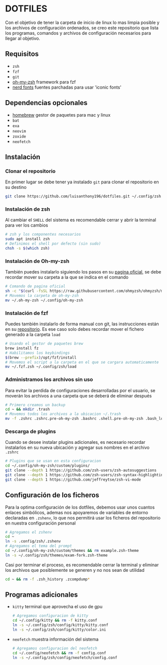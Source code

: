 # DOTFILES

Con el objetivo de tener la carpeta de inicio de linux lo mas limpia posible y los archivos de configuración ordenados, se creo este repositorio que lista los programas, comandos y archivos de configuración necesarios para llegar al objetivo.

## Requisitos

- `zsh`
- `fzf`
- `git`
- [oh-my-zsh](https://github.com/ohmyzsh/ohmyzsh) framework para fzf
- [nerd fonts](https://www.nerdfonts.com) fuentes parchadas para usar 'iconic fonts'

## Dependencias opcionales
- [homebrew](https://www.brew.sh) gestor de paquetes para mac y linux
- `bat`
- `exa`
- `neovim`
- `zoxide`
- `neofetch`

## Instalación

### Clonar el repositorio

En primer lugar se debe tener ya instalado `git` para clonar el repositorio en su destino

```bash
git clone https://github.com/luisanthony196/dotfiles.git ~/.config/zsh
```

### Instalación de zsh

Al cambiar el `SHELL` del sistema es recomendable cerrar y abrir la terminal para ver los cambios

```bash
# zsh y los componentes necesarios
sudo apt install zsh
# Definimos el shell por defecto (sin sudo)
chsh -s $(which zsh)
```

### Instalación de Oh-my-zsh

También puedes instalarlo siguiendo los pasos en su [pagina oficial](https://ohmyz.sh/), se debe recordar mover su carpeta a la que se indica en el comando

```bash
# Comando de pagina oficial
sh -c "$(curl -fsSL https://raw.githubusercontent.com/ohmyzsh/ohmyzsh/master/tools/install.sh)"
# Movemos la carpeta de oh-my-zsh
mv ~/.oh-my-zsh ~/.config/oh-my-zsh
```

### Instalación de fzf

Puedes también instalarlo de forma manual con git, las instrucciones están en su [repositorio](https://github.com/junegunn/fzf). Es ese caso solo debes recordar mover el fichero generado a la carpeta `load`

```bash
# Usando el gestor de paquetes brew
brew install fz
# Habilitamos los keybindings
$(brew --prefix)/opt/fzf/install
# Movemos el script a la carpeta en el que se cargara automaticamente
mv ~/.fzf.zsh ~/.config/zsh/load
```

### Administramos los archivos sin uso

Para evitar la perdida de configuraciones desarrolladas por el usuario, se moverán los archivos a una carpeta que se deberá de eliminar después

```bash
# Primero creamos un backup
cd ~ && mkdir .trash
# Movemos todos los archivos a la ubicacion ~/.trash
mv -f .zshrc .zshrc.pre-oh-my-zsh .bashrc .shell.pre-oh-my-zsh .bash_logout .bash_history .profile .fzf.zsh .fzf.bash .trash
```

### Descarga de plugins

Cuando se desee instalar plugins adicionales, es necesario recordar instalarlos en su nueva ubicación y agregar sus nombres en el archivo `.zshrc`

```bash
# Plugins que se usan en esta configuracion
cd ~/.config/oh-my-zsh/custom/plugins/
git clone --depth 1 https://github.com/zsh-users/zsh-autosuggestions
git clone --depth 1 https://github.com/zsh-users/zsh-syntax-highlighting.git
git clone --depth 1 https://github.com/jeffreytse/zsh-vi-mode
```

## Configuración de los ficheros

Para la optima configuración de los dotfiles, debemos usar unos cuantos enlaces simbólicos, ademas nos apoyaremos de variables de entorno declaradas en `.zshenv`, lo que nos permitirá usar los ficheros del repositorio en nuestra configuración personal

```bash
# Agregamos el zshenv
cd ~
ln -s .config/zsh/.zshenv
# Agregamos el tema del prompt
cd ~/.config/oh-my-zsh/custom/themes && rm example.zsh-theme
ln -s ~/.config/zsh/themes/exam-fork.zsh-theme
```

Casi por terminar el proceso, es recomendable cerrar la terminal y eliminar los archivos que posiblemente se generen y no nos sean de utilidad

```bash
cd ~ && rm -f .zsh_history .zcompdump*
```

## Programas adicionales

- `kitty` terminal que aprovecha el uso de gpu

  ```bash
  # Agregamos configuracion de kitty
  cd ~/.config/kitty && rm -f kitty.conf
  ln -s ~/.config/zsh/config/kitty/kitty.conf
  ln -s ~/.config/zsh/config/kitty/color.ini
  ```

- `neofetch` muestra información del sistema

  ```bash
  # Agregamos configuracion del neofetch
  cd ~/.config/neofetch && rm -f config.conf
  ln -s ~/.config/zsh/config/neofetch/config.conf
  ```

  
